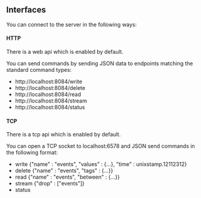 ## Interfaces

You can connect to the server in the following ways:

#### HTTP

There is a web api which is enabled by default.

You can send commands by sending JSON data to endpoints matching the standard command types:
 
  * http://localhost:8084/write
  * http://localhost:8084/delete
  * http://localhost:8084/read
  * http://localhost:8084/stream
  * http://localhost:8084/status
  
  
#### TCP

There is a tcp api which is enabled by default.

You can open a TCP socket to localhost:6578 and JSON send commands in the following format:

  * write {"name" : "events", "values" : {...}, "time" : unixstamp.12112312}
  * delete {"name" : "events", "tags" : {...}}
  * read  {"name" : "events", "between" : {...}}
  * stream {"drop" : ["events"]}
  * status